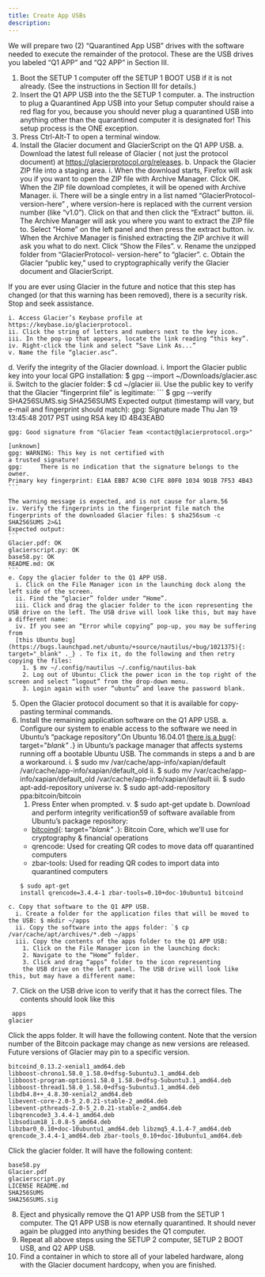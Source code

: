 ```yaml
---
title: Create App USBs
description:
---
```


We will prepare two (2) “Quarantined App USB”
drives with the software needed to execute the remainder of the protocol.
These are the USB drives you labeled “Q1 APP” and “Q2 APP” in Section
III.

1. Boot the SETUP 1 computer off the SETUP 1 BOOT USB if it is not
already. (See the instructions in Section III for details.)
2. Insert the Q1 APP USB into the the SETUP 1 computer.
  a. The instruction to plug a Quarantined App USB into your Setup computer should raise a red flag for you, because you should never plug a quarantined USB into anything other than the quarantined computer it is designated for! This setup process is the ONE exception.
3. Press Ctrl-Alt-T to open a terminal window.
4. Install the Glacier document and GlacierScript on the Q1 APP USB.
  a. Download the latest full release of Glacier ( not just the protocol document) at https://glacierprotocol.org/releases.
  b. Unpack the Glacier ZIP file into a staging area.
    i. When the download starts, Firefox will ask you if you want to open the ZIP file with Archive Manager. Click OK. When the ZIP file download completes, it will be opened with Archive Manager.
    ii. There will be a single entry in a list named “GlacierProtocol- version-here” , where version-here is replaced with the current version number (like “v1.0”). Click on that and then click the “Extract” button.
    iii. The Archive Manager will ask you where you want to extract the ZIP file to. Select “Home” on the left panel and then press the extract button.
    iv. When the Archive Manager is finished extracting the ZIP archive it will ask you what to do next. Click “Show the Files”.
    v. Rename the unzipped folder from “GlacierProtocol- version-here” to “glacier”.
  c. Obtain the Glacier “public key,” used to cryptographically verify the Glacier document and GlacierScript.

  If you are ever using Glacier in the future and notice that this step has changed (or that this warning has been removed), there is a security risk. Stop and seek assistance.

    i. Access Glacier’s Keybase profile at https://keybase.io/glacierprotocol.
    ii. Click the string of letters and numbers next to the key icon.
    iii. In the pop-up that appears, locate the link reading “this key”.
    iv. Right-click the link and select “Save Link As...”
    v. Name the file “glacier.asc”.
  d. Verify the integrity of the Glacier download.
    i. Import the Glacier public key into your local GPG installation: $ gpg --import ~/Downloads/glacier.asc
    ii. Switch to the glacier folder: $ cd ~/glacier
    iii. Use the public key to verify that the Glacier “fingerprint file” is legitimate:
    ```
    $ gpg --verify
    SHA256SUMS.sig SHA256SUMS
    Expected output (timestamp will vary, but
    e-mail and fingerprint should match):
        gpg: Signature made Thu
    Jan 19 13:45:48 2017 PST using RSA key ID
        4B43EAB0

    gpg: Good signature from "Glacier Team <contact@glacierprotocol.org>"

    [unknown]
    gpg: WARNING: This key is not certified with
    a trusted signature!
    gpg:     There is no indication that the signature belongs to the owner.
    Primary key fingerprint: E1AA EBB7 AC90 C1FE 80F0 1034 9D1B 7F53 4B43
    ```

    The warning message is expected, and is not cause for alarm.56
    iv. Verify the fingerprints in the fingerprint file match the fingerprints of the downloaded Glacier files: $ sha256sum -c SHA256SUMS 2>&1
    Expected output:
    ```
    Glacier.pdf: OK
    glacierscript.py: OK
    base58.py: OK
    README.md: OK
    ```
    e. Copy the glacier folder to the Q1 APP USB.
      i. Click on the File Manager icon in the launching dock along the left side of the screen.
      ii. Find the “glacier” folder under “Home”.
      iii. Click and drag the glacier folder to the icon representing the USB drive on the left. The USB drive will look like this, but may have a different name:
      iv. If you see an “Error while copying” pop-up, you may be suffering from
      [this Ubuntu bug](https://bugs.launchpad.net/ubuntu/+source/nautilus/+bug/1021375){: target="_blank" ._} . To fix it, do the following and then retry copying the files:
        1. $ mv ~/.config/nautilus ~/.config/nautilus-bak
        2. Log out of Ubuntu: Click the power icon in the top right of the screen and select “logout” from the drop-down menu.
        3. Login again with user “ubuntu” and leave the password blank.
  5. Open the Glacier protocol document so that it is available for copy-pasting terminal commands.
  6. Install the remaining application software on the Q1 APP USB.
    a. Configure our system to enable access to the software we need in Ubuntu’s “package repository”.On Ubuntu 16.04.01  [there is a bug](https://bugs.launchpad.net/ubuntu/+source/appstream/+bug/1601971){: target="_blank" ._} in Ubuntu’s package manager that affects systems running off a bootable Ubuntu USB. The commands in steps a and b are a workaround.
      i. $ sudo mv /var/cache/app-info/xapian/default /var/cache/app-info/xapian/default_old
      ii. $ sudo mv /var/cache/app-info/xapian/default_old /var/cache/app-info/xapian/default
      iii. $ sudo apt-add-repository universe
      iv. $ sudo apt-add-repository ppa:bitcoin/bitcoin
        1. Press Enter when prompted.
      v. $ sudo apt-get update
    b. Download and perform integrity verification59 of software available from Ubuntu’s package repository:
      * [bitcoind](https://bitcoincore.org/){: target="_blank" ._}:  Bitcoin Core, which we’ll use for cryptography & financial operations
      * qrencode: Used for creating QR codes to move data off quarantined computers
      * zbar-tools: Used for reading QR codes to import data into quarantined computers
      ```
      $ sudo apt-get
      install qrencode=3.4.4-1 zbar-tools=0.10+doc-10ubuntu1 bitcoind
      ```
    c. Copy that software to the Q1 APP USB.
      i. Create a folder for the application files that will be moved to the USB: $ mkdir ~/apps
      ii. Copy the software into the apps folder: `$ cp /var/cache/apt/archives/*.deb ~/apps`
      iii. Copy the contents of the apps folder to the Q1 APP USB:
        1. Click on the File Manager icon in the launching dock:
        2. Navigate to the “Home” folder.
        3. Click and drag “apps” folder to the icon representing
        the USB drive on the left panel. The USB drive will look like this, but may have a different name:
  7. Click on the USB drive icon to verify that it has the correct files. The contents should look like this
  ```
   apps
  glacier
  ```

  Click the apps folder. It will have the following content.
  Note that the version number of the Bitcoin package may change as new
  versions are released. Future versions of Glacier may pin to a specific
  version.

  ```
  bitcoind_0.13.2-xenial1_amd64.deb
  libboost-chrono1.58.0_1.58.0+dfsg-5ubuntu3.1_amd64.deb
  libboost-program-options1.58.0_1.58.0+dfsg-5ubuntu3.1_amd64.deb
  libboost-thread1.58.0_1.58.0+dfsg-5ubuntu3.1_amd64.deb
  libdb4.8++_4.8.30-xenial2_amd64.deb
  libevent-core-2.0-5_2.0.21-stable-2_amd64.deb
  libevent-pthreads-2.0-5_2.0.21-stable-2_amd64.deb
  libqrencode3_3.4.4-1_amd64.deb
  libsodium18_1.0.8-5_amd64.deb
  libzbar0_0.10+doc-10ubuntu1_amd64.deb libzmq5_4.1.4-7_amd64.deb
  qrencode_3.4.4-1_amd64.deb zbar-tools_0.10+doc-10ubuntu1_amd64.deb
  ```
  Click the glacier folder. It will have the following content:
  ```
  base58.py
  Glacier.pdf
  glacierscript.py
  LICENSE README.md
  SHA256SUMS
  SHA256SUMS.sig
  ```
  8. Eject and physically remove the Q1 APP USB from the SETUP 1 computer. The Q1 APP USB is now eternally quarantined. It should never again be plugged into anything besides the Q1 computer.
  9. Repeat all above steps using the SETUP 2 computer, SETUP 2 BOOT USB, and Q2 APP USB.
  10. Find a container in which to store all of your labeled hardware, along with the Glacier document hardcopy, when you are finished.
